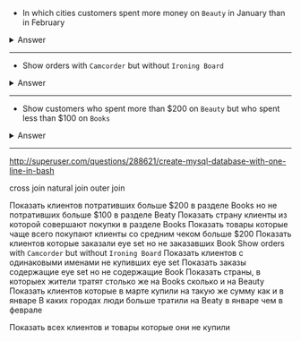 



- In which cities customers spent more money on `Beauty` in January than in February

<details>
  <summary>Answer</summary>

```sql
    SELECT cities.name,
         t1.m AS j,
         t2.m AS f
    FROM   cities
         LEFT JOIN (SELECT Sum(products.price) AS m,
                         cities.id_city
                  FROM   cities
                         LEFT JOIN users
                                ON users.id_city = cities.id_city
                         LEFT JOIN orders
                                ON users.id_user = orders.id_user
                         LEFT JOIN order_products
                                ON order_products.id_order = orders.id_order
                         LEFT JOIN products
                                ON products.id_product =
                                   order_products.id_product
                         LEFT JOIN categories
                                ON categories.id_category = products.id_category
                  WHERE  categories.name = 'Beauty'
                         AND Monthname (orders.date) = 'January'
                  GROUP  BY cities.id_city) AS t1
              ON cities.id_city = t1.id_city
       LEFT JOIN (SELECT Sum(products.price) AS m,
                         cities.id_city
                  FROM   cities
                         LEFT JOIN users
                                ON users.id_city = cities.id_city
                         LEFT JOIN orders
                                ON users.id_user = orders.id_user
                         LEFT JOIN order_products
                                ON order_products.id_order = orders.id_order
                         LEFT JOIN products
                                ON products.id_product =
                                   order_products.id_product
                         LEFT JOIN categories
                                ON categories.id_category = products.id_category
                  WHERE  categories.name = 'Beauty'
                         AND Monthname (orders.date) = 'February'
                  GROUP  BY cities.id_city) AS t2
              ON cities.id_city = t2.id_city
    WHERE  t2.m > t1.m
```


</details>

<hr>


- Show orders with `Camcorder` but without `Ironing Board`

<details>
  <summary>Answer</summary>

```sql
  SELECT orders.id_order
  FROM   customers
     LEFT JOIN orders
            ON customers.id_customer = orders.id_customer
     LEFT JOIN order_products
            ON order_products.id_order = orders.id_order
     LEFT JOIN products
            ON products.id_product = order_products.id_product
  WHERE  products.name = 'Camcorder'
     AND orders.id_order NOT IN (SELECT orders.id_order
                               FROM   orders
                                      LEFT JOIN order_products
                                             ON order_products.id_order =
                                                orders.id_order
                                      LEFT JOIN products
                                             ON products.id_product =
                                                order_products.id_product
                               WHERE  products.name = 'Ironing Board')
  GROUP  BY orders.id_order
```


</details>

<hr>




- Show customers who spent more than $200 on `Beauty` but who spent less than $100 on `Books`

<details>
  <summary>Answer</summary>

```sql
  SELECT t1.id_customer,
       t1.name
  FROM   (SELECT customers.id_customer,
               customers.name,
               Sum(products.price) AS total
        FROM   customers
               LEFT JOIN orders
                      ON customers.id_customer = orders.id_customer
               LEFT JOIN order_products
                      ON order_products.id_order = orders.id_order
               LEFT JOIN products
                      ON products.id_product = order_products.id_product
               LEFT JOIN categories
                      ON products.id_category = categories.id_category
        WHERE  categories.name = 'Books'
        GROUP  BY orders.id_order
        HAVING total > 4) AS t1
       INNER JOIN (SELECT customers.id_customer,
                          customers.name,
                          Sum(products.price) AS total
                 FROM   customers
                        LEFT JOIN orders
                               ON customers.id_customer = orders.id_customer
                        LEFT JOIN order_products
                               ON order_products.id_order = orders.id_order
                        LEFT JOIN products
                               ON products.id_product =
                                  order_products.id_product
                        LEFT JOIN categories
                               ON products.id_category =
                                  categories.id_category
                 WHERE  categories.name = 'Beauty'
                 GROUP  BY orders.id_order
                 HAVING total < 400) AS t2
  ON t1.id_customer = t2.id_customer 
```


</details>

<hr>


http://superuser.com/questions/288621/create-mysql-database-with-one-line-in-bash

cross join
natural join
outer join


Показать клиентов потративших больше $200 в разделе Books но не потративших больше $100 в разделе Beaty
Показать страну клиенты из которой совершают покупки в разделе Books
Показать товары которые чаще всего покупают клиенты со средним чеком больше $200
Показать клиентов которые заказали eye set но не заказавших Book
Show orders with `Camcorder` but without `Ironing Board`
Показать клиентов с одинаковыми именами не купивших eye set
Показать заказы содержащие eye set но не содержащие Book
Показать страны, в которыех жители тратят столько же на Books  сколько и на Beauty
Показать клиентов которые в марте купили на такую же сумму как и в январе
В каких городах люди больше тратили на Beaty в январе чем в феврале

Показать всех клиентов и товары которые они не купили

